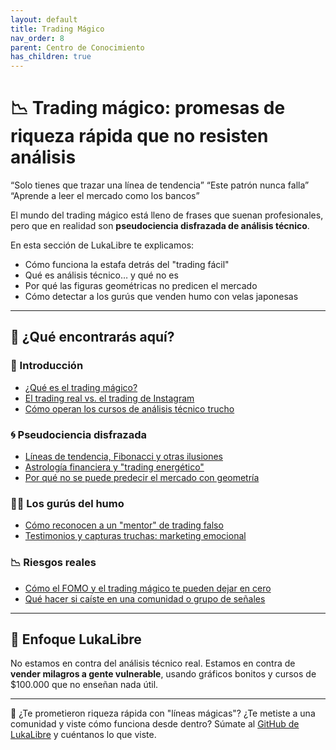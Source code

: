 ```yaml
---
layout: default
title: Trading Mágico
nav_order: 8
parent: Centro de Conocimiento
has_children: true
---
```


# 📉 Trading mágico: promesas de riqueza rápida que no resisten análisis

“Solo tienes que trazar una línea de tendencia”
“Este patrón nunca falla”
“Aprende a leer el mercado como los bancos”

El mundo del trading mágico está lleno de frases que suenan profesionales, pero que en realidad son **pseudociencia disfrazada de análisis técnico**.

En esta sección de LukaLibre te explicamos:

- Cómo funciona la estafa detrás del "trading fácil"
- Qué es análisis técnico… y qué no es
- Por qué las figuras geométricas no predicen el mercado
- Cómo detectar a los gurús que venden humo con velas japonesas

---

## 🧠 ¿Qué encontrarás aquí?

### 🧙 Introducción

- [¿Qué es el trading mágico?](que-es-el-trading-magico.md)
- [El trading real vs. el trading de Instagram](trading-real-vs-instagram.md)
- [Cómo operan los cursos de análisis técnico trucho](cursos-falsos.md)

### 🌀 Pseudociencia disfrazada

- [Líneas de tendencia, Fibonacci y otras ilusiones](ilusiones-graficas.md)
- [Astrología financiera y "trading energético"](trading-esoterico.md)
- [Por qué no se puede predecir el mercado con geometría](geometria-financiera.md)

### 👨‍🏫 Los gurús del humo

- [Cómo reconocen a un "mentor" de trading falso](mentor-de-trading.md)
- [Testimonios y capturas truchas: marketing emocional](testimonios-falsos.md)

### 📉 Riesgos reales

- [Cómo el FOMO y el trading mágico te pueden dejar en cero](fomo-trading.md)
- [Qué hacer si caíste en una comunidad o grupo de señales](salir-de-una-estafa.md)

---

## 🧭 Enfoque LukaLibre

No estamos en contra del análisis técnico real.
Estamos en contra de **vender milagros a gente vulnerable**, usando gráficos bonitos y cursos de $100.000 que no enseñan nada útil.

---

📌 ¿Te prometieron riqueza rápida con "líneas mágicas"? ¿Te metiste a una comunidad y viste cómo funciona desde dentro? Súmate al [GitHub de LukaLibre](https://github.com/raestrada/lukalibre) y cuéntanos lo que viste.
